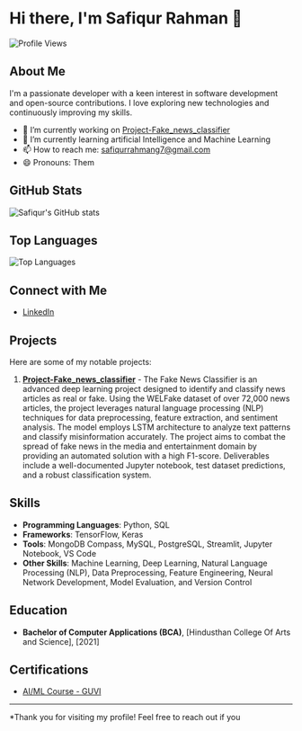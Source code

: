 # Hi there, I'm Safiqur Rahman 👋

![Profile Views](https://komarev.com/ghpvc/?username=safiqurrahmang7&color=green)

## About Me

I'm a passionate developer with a keen interest in software development and open-source contributions. I love exploring new technologies and continuously improving my skills.

- 🔭 I’m currently working on [Project-Fake_news_classifier]([https://github.com/safiqurrahmang7/Project-Fake_news_classifier](https://github.com/safiqurrahmang7/Project-Fake_news_classifier/blob/main/README.md))
- 🌱 I’m currently learning artificial Intelligence and Machine Learning
- 📫 How to reach me: safiqurrahmang7@gmail.com
- 😄 Pronouns: Them

## GitHub Stats

![Safiqur's GitHub stats](https://github-readme-stats.vercel.app/api?username=safiqurrahmang7&show_icons=true&theme=radical)

## Top Languages

![Top Languages](https://github-readme-stats.vercel.app/api/top-langs/?username=safiqurrahmang7&layout=compact&theme=radical)

## Connect with Me

- [LinkedIn](https://www.linkedin.com/in/safiqurrahmang7)

## Projects

Here are some of my notable projects:

1. **[Project-Fake_news_classifier](https://github.com/safiqurrahmang7/Project-Fake_news_classifier/blob/main/README.md)** - The Fake News Classifier is an advanced deep learning project designed to identify and classify news articles as real or fake. Using the WELFake dataset of over 72,000 news articles, the project leverages natural language processing (NLP) techniques for data preprocessing, feature extraction, and sentiment analysis. The model employs LSTM architecture to analyze text patterns and classify misinformation accurately. The project aims to combat the spread of fake news in the media and entertainment domain by providing an automated solution with a high F1-score. Deliverables include a well-documented Jupyter notebook, test dataset predictions, and a robust classification system.


## Skills

- **Programming Languages**: Python, SQL
- **Frameworks**: TensorFlow, Keras
- **Tools**: MongoDB Compass, MySQL, PostgreSQL, Streamlit, Jupyter Notebook, VS Code
- **Other Skills**: Machine Learning, Deep Learning, Natural Language Processing (NLP), Data Preprocessing, Feature Engineering, Neural Network Development, Model Evaluation, and Version Control

## Education

- **Bachelor of Computer Applications (BCA)**, [Hindusthan College Of Arts and Science], [2021]

## Certifications

- [AI/ML Course - GUVI](https://www.guvi.in/certificate?id=277mx17208Q0rJ1TC3)

---

*Thank you for visiting my profile! Feel free to reach out if you
